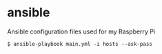 # ansible
Ansible configuration files used for my Raspberry Pi

`$ ansible-playbook main.yml -i hosts --ask-pass`
